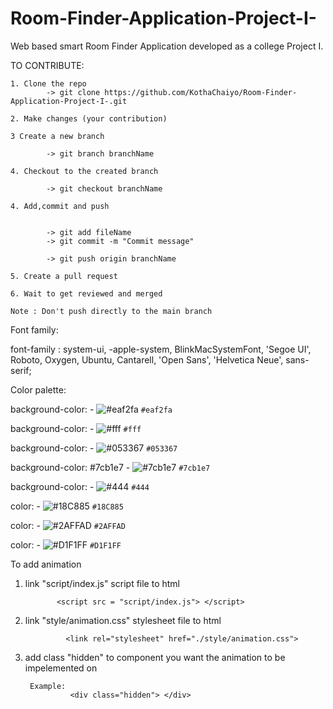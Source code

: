# Room-Finder-Application-Project-I-
Web based smart Room Finder Application developed as a college Project I.


TO CONTRIBUTE:

    1. Clone the repo
            -> git clone https://github.com/KothaChaiyo/Room-Finder-Application-Project-I-.git

    2. Make changes (your contribution)

    3 Create a new branch

            -> git branch branchName

    4. Checkout to the created branch

            -> git checkout branchName 
        
    4. Add,commit and push 


            -> git add fileName
            -> git commit -m "Commit message"

            -> git push origin branchName 

    5. Create a pull request 

    6. Wait to get reviewed and merged

    Note : Don't push directly to the main branch




Font family:

font-family : system-ui, -apple-system, BlinkMacSystemFont, 'Segoe UI', Roboto, Oxygen, Ubuntu, Cantarell, 'Open Sans', 'Helvetica Neue', sans-serif;



Color palette:





    
background-color:    - ![#eaf2fa](https://placehold.co/15x15/eaf2fa/eaf2fa.png) `#eaf2fa`

background-color:     - ![#fff](https://placehold.co/15x15/fff/fff.png) `#fff`

background-color:   - ![#053367](https://placehold.co/15x15/053367/053367.png) `#053367`

background-color: #7cb1e7   - ![#7cb1e7](https://placehold.co/15x15/7cb1e7/7cb1e7.png) `#7cb1e7`

background-color:     - ![#444](https://placehold.co/15x15/444/444.png) `#444`


color: - ![#18C885](https://placehold.co/15x15/18C885/18C885.png) `#18C885`

color:  - ![#2AFFAD](https://placehold.co/15x15/2AFFAD/2AFFAD.png) `#2AFFAD`

color: - ![#D1F1FF](https://placehold.co/15x15/D1F1FF/D1F1FF.png) `#D1F1FF`
  



To add animation

1. link "script/index.js" script file to html

              <script src = "script/index.js"> </script>

2. link "style/animation.css" stylesheet file to html
             
                <link rel="stylesheet" href="./style/animation.css">

   

4. add class "hidden" to component you want the animation to be impelemented on


        Example:
                 <div class="hidden"> </div>

   




